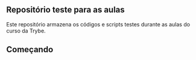 ## Repositório teste para as aulas

Este repositório armazena os códigos e scripts testes durante as aulas do curso da Trybe.

## Começando
